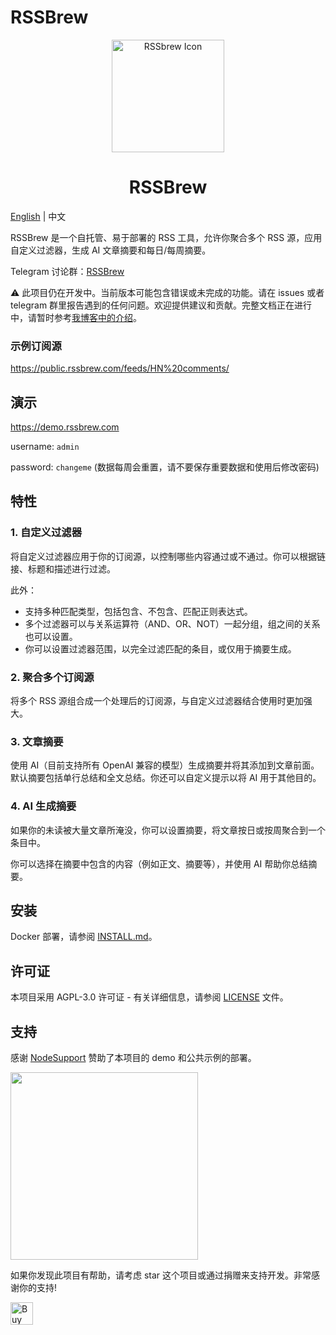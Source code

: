 # RSSBrew

<div align="center">
  <img src="https://github.com/user-attachments/assets/f3c46cec-bd6d-4184-9970-db3cb79a3c9e" alt="RSSbrew Icon" width="180"/>
  <h1>RSSBrew</h1>
</div>

[English](README.md) | 中文

RSSBrew 是一个自托管、易于部署的 RSS 工具，允许你聚合多个 RSS 源，应用自定义过滤器，生成 AI 文章摘要和每日/每周摘要。

Telegram 讨论群：[RSSBrew](https://t.me/rssbrew)

⚠️ 此项目仍在开发中。当前版本可能包含错误或未完成的功能。请在 issues 或者 telegram 群里报告遇到的任何问题。欢迎提供建议和贡献。完整文档正在进行中，请暂时参考[我博客中的介绍](https://yinan.me/rssbrew-config)。

### 示例订阅源

https://public.rssbrew.com/feeds/HN%20comments/

## 演示

https://demo.rssbrew.com

username: `admin`

password: `changeme` (数据每周会重置，请不要保存重要数据和使用后修改密码)

## 特性

### 1. 自定义过滤器

将自定义过滤器应用于你的订阅源，以控制哪些内容通过或不通过。你可以根据链接、标题和描述进行过滤。

此外：

- 支持多种匹配类型，包括包含、不包含、匹配正则表达式。
- 多个过滤器可以与关系运算符（AND、OR、NOT）一起分组，组之间的关系也可以设置。
- 你可以设置过滤器范围，以完全过滤匹配的条目，或仅用于摘要生成。

### 2. 聚合多个订阅源

将多个 RSS 源组合成一个处理后的订阅源，与自定义过滤器结合使用时更加强大。

### 3. 文章摘要

使用 AI（目前支持所有 OpenAI 兼容的模型）生成摘要并将其添加到文章前面。默认摘要包括单行总结和全文总结。你还可以自定义提示以将 AI 用于其他目的。

### 4. AI 生成摘要

如果你的未读被大量文章所淹没，你可以设置摘要，将文章按日或按周聚合到一个条目中。

你可以选择在摘要中包含的内容（例如正文、摘要等），并使用 AI 帮助你总结摘要。

## 安装

Docker 部署，请参阅 [INSTALL.md](INSTALL.md)。

## 许可证

本项目采用 AGPL-3.0 许可证 - 有关详细信息，请参阅 [LICENSE](LICENSE) 文件。

## 支持

感谢 [NodeSupport](https://github.com/NodeSeekDev/NodeSupport) 赞助了本项目的 demo 和公共示例的部署。

<div align="left">
  <a href="https://yxvm.com/">
    <img src="https://github.com/user-attachments/assets/ea85cf8c-9c83-4e57-a211-eb7708847647" width="300" />
  </a>
</div>

如果你发现此项目有帮助，请考虑 star 这个项目或通过捐赠来支持开发。非常感谢你的支持!


<a href='https://ko-fi.com/yinanc' target='_blank'> <img height='36'
style='border:0px;height:36px;' src='https://cdn.ko-fi.com/cdn/kofi1.png?v=3'
border='0' alt='Buy Me a Coffee at ko-fi.com' /></a>

